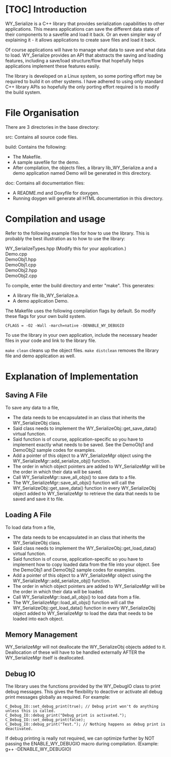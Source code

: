 [TOC]
Introduction
============
WY_Serialize is a C++ library that provides serialization capabilities to other applications. This means applications can save the different data state of their components to a savefile and load it back. Or an even simpler way of explaining it - it allows applications to create save files and load it back.

Of course applications will have to manage what data to save and what data to load. WY_Serialize provides an API that abstracts the saving and loading features, including a save/load structure/flow that hopefully helps applications implement these features easily.

The library is developed on a Linux system, so some porting effort may be required to build it on other systems. I have adhered to using only standard C++ library APIs so hopefully the only porting effort required is to modify the build system. 

File Organisation
=================
There are 3 directories in the base directory: 

src: Contains all source code files.

build: Contains the following: 
- The Makefile.
- A sample savefile for the demo.
- After compilation, the objects files, a library lib_WY_Serialize.a and a demo application named Demo will be generated in this directory.

doc: Contains all documentation files: 
- A README.md and Doxyfile for doxygen. 
- Running doygen will generate all HTML documentation in this directory. 

Compilation and usage
=====================
Refer to the following example files for how to use the library. This is probably the best illustration as to how to use the library:

WY_SerializeTypes.hpp (Modify this for your application.) <br>
Demo.cpp <br>
DemoObj1.hpp <br>
DemoObj1.cpp <br>
DemoObj2.hpp <br>
DemoObj2.cpp <br>

To compile, enter the build directory and enter "make". This generates:
- A library file lib_WY_Serialize.a.
- A demo application Demo.

The Makefile uses the following compilation flags by default. So modify these flags for your own build system.

    CFLAGS = -O2 -Wall -march=native -DENABLE_WY_DEBUGIO

To use the library in your own application, include the necessary header files in your code and link to the library file.

`make clean` cleans up the object files. `make distclean` removes the library file and demo application as well. 

Explanation of Implementation
=============================

Saving A File
-------------
To save any data to a file, 
- The data needs to be encapsulated in an class that inherits the WY_SerializeObj class.
- Said class needs to implement the WY_SerializeObj::get_save_data() virtual function.
- Said function is of course, application-specific so you have to implement exactly what needs to be saved. See the DemoObj1 and DemoObj2 sample codes for examples.
- Add a pointer of this object to a WY_SerializeMgr object using the WY_SerializeMgr::add_serialize_obj() function.
- The order in which object pointers are added to WY_SerializeMgr will be the order in which their data will be saved.
- Call WY_SerializeMgr::save_all_objs() to save data to a file.
- The WY_SerializeMgr::save_all_objs() function will call the WY_SerializeObj::get_save_data() function in every WY_SerializeObj object added to WY_SerializeMgr to retrieve the data that needs to be saved and save it to file.

Loading A File
--------------
To load data from a file, 
- The data needs to be encapsulated in an class that inherits the WY_SerializeObj class.
- Said class needs to implement the WY_SerializeObj::get_load_data() virtual function.
- Said function is of course, application-specific so you have to implement how to copy loaded data from the file into your object. See the DemoObj1 and DemoObj2 sample codes for examples.
- Add a pointer of this object to a WY_SerializeMgr object using the WY_SerializeMgr::add_serialize_obj() function.
- The order in which object pointers are added to WY_SerializeMgr will be the order in which their data will be loaded.
- Call WY_SerializeMgr::load_all_objs() to load data from a file.
- The WY_SerializeMgr::load_all_objs() function will call the WY_SerializeObj::get_load_data() function in every WY_SerializeObj object added to WY_SerializeMgr to load the data that needs to be loaded into each object.

Memory Management
-----------------
WY_SerializeMgr will not deallocate the WY_SerializeObj objects added to it. Deallocation of these will have to be handled externally AFTER the WY_SerializeMgr itself is deallocated.

Debug IO
--------
The library uses the functions provided by the WY_DebugIO class to print debug messages. This gives the flexibility to deactive or activate all debug print messages globally as required. For example:

    C_Debug_IO::set_debug_print(true); // Debug print won't do anything unless this is called. 
    C_Debug_IO::debug_print("Debug print is activated.");  
    C_Debug_IO::set_debug_print(false); 
    C_Debug_IO::debug_print("Test."); // Nothing happens as debug print is deactivated.

If debug printing is really not required, we can optimize further by NOT passing the ENABLE_WY_DEBUGIO macro during compilation. (Example: g++ -DENABLE_WY_DEBUGIO) 
